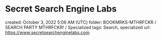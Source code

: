 # Secret Search Engine Labs

created: October 3, 2022 5:06 AM (UTC)
folder: BOOKMRKS-MTHRFCKR / SEARCH PARTY MTHRFCKR! / Specialized
tags: Search, specialized
url: https://www.secretsearchenginelabs.com